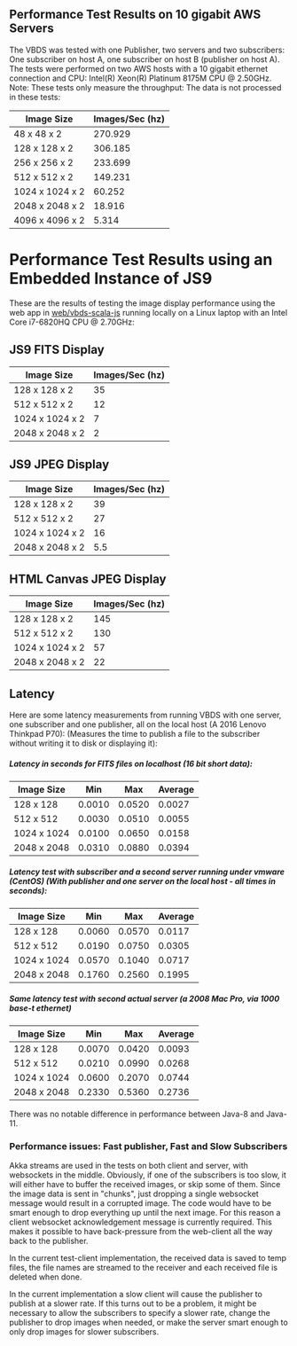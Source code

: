## Performance Test Results on 10 gigabit AWS Servers

The VBDS was tested with one Publisher, two servers and two subscribers: One subscriber on host A, one subscriber on host B (publisher on host A).
The tests were performed on two AWS hosts with a 10 gigabit ethernet connection and CPU: Intel(R) Xeon(R) Platinum 8175M CPU @ 2.50GHz.
Note: These tests only measure the throughput: The data is not processed in these tests:

| Image Size                   | Images/Sec (hz) |
| -----------------------------|-----------------|          
| 48   x   48 x 2              | 270.929         |
| 128  x  128 x 2              | 306.185         |
| 256  x  256 x 2              | 233.699         |
| 512  x  512 x 2              | 149.231         |
| 1024 x 1024 x 2              | 60.252          |
| 2048 x 2048 x 2              | 18.916          |
| 4096 x 4096 x 2              | 5.314           |

# Performance Test Results using an Embedded Instance of JS9

These are the results of testing the image display performance using the web app in [web/vbds-scala-js](web/vbds-scala-js)
running locally on a Linux laptop with an Intel Core i7-6820HQ CPU @ 2.70GHz:

## JS9 FITS Display

| Image Size                   | Images/Sec (hz) |
| -----------------------------|---------------- |          
| 128  x  128 x 2              | 35              |
| 512  x  512 x 2              | 12              |
| 1024 x 1024 x 2              | 7               |
| 2048 x 2048 x 2              | 2               |

## JS9 JPEG Display

| Image Size                   | Images/Sec (hz) |
| -----------------------------|---------------- |          
| 128  x  128 x 2              | 39              |
| 512  x  512 x 2              | 27              |
| 1024 x 1024 x 2              | 16              |
| 2048 x 2048 x 2              | 5.5             |


## HTML Canvas JPEG Display

| Image Size                   | Images/Sec (hz) |
| -----------------------------|---------------- |          
| 128  x  128 x 2              | 145              |
| 512  x  512 x 2              | 130              |
| 1024 x 1024 x 2              | 57               |
| 2048 x 2048 x 2              | 22               |

## Latency

Here are some latency measurements from running VBDS with one server, one subscriber and one publisher, all on the local host (A 2016 Lenovo Thinkpad P70): (Measures the time to publish a file to the subscriber without writing it to disk or displaying it): 

##### Latency in seconds for FITS files on localhost (16 bit short data):

| Image Size  | Min    | Max    | Average |
| ------------|--------|--------|------- |          
| 128 x 128   | 0.0010 | 0.0520 | 0.0027 |
| 512 x 512   | 0.0030 | 0.0510 | 0.0055 |
| 1024 x 1024 | 0.0100 | 0.0650 | 0.0158 |
| 2048 x 2048 | 0.0310 | 0.0880 | 0.0394 |

##### Latency test with subscriber and a second server running under vmware (CentOS) (With publisher and one server on the local host - all times in seconds): 

| Image Size  | Min    | Max    | Average |
| ------------|--------|--------|------- |          
| 128 x 128 |0.0060 | 0.0570 | 0.0117 |
| 512 x 512 | 0.0190 | 0.0750 | 0.0305|
| 1024 x 1024 | 0.0570 | 0.1040 | 0.0717 |
| 2048 x 2048 | 0.1760 | 0.2560 | 0.1995 |


##### Same latency test with second actual server (a 2008 Mac Pro, via 1000 base-t ethernet)

| Image Size  | Min    | Max    | Average |
| ------------|--------|--------|------- |          
| 128 x 128 | 0.0070 | 0.0420 | 0.0093 |
| 512 x 512 | 0.0210 | 0.0990 | 0.0268 |
| 1024 x 1024 | 0.0600 | 0.2070 | 0.0744 |
| 2048 x 2048 | 0.2330 | 0.5360 | 0.2736 |

There was no notable difference in performance between Java-8 and Java-11.


### Performance issues: Fast publisher, Fast and Slow Subscribers

Akka streams are used in the tests on both client and server, with websockets in the middle.
Obviously, if one of the subscribers is too slow, it will either have to buffer the received images, or skip some of them.
Since the image data is sent in "chunks", just dropping a single websocket message would result in a corrupted image.
The code would have to be smart enough to drop everything up until the next image. 
For this reason a client websocket acknowledgement message is currently required. This makes it possible to have back-pressure
from the web-client all the way back to the publisher.

In the current test-client implementation, the received data is saved to temp files, the file names are streamed to the
receiver and each received file is deleted when done.

In the current implementation a slow client will cause the publisher to publish at a slower rate.
If this turns out to be a problem, it might be necessary to allow the subscribers to specify a slower rate, 
change the publisher to drop images when needed, or make the server smart enough to only drop images for slower subscribers.
